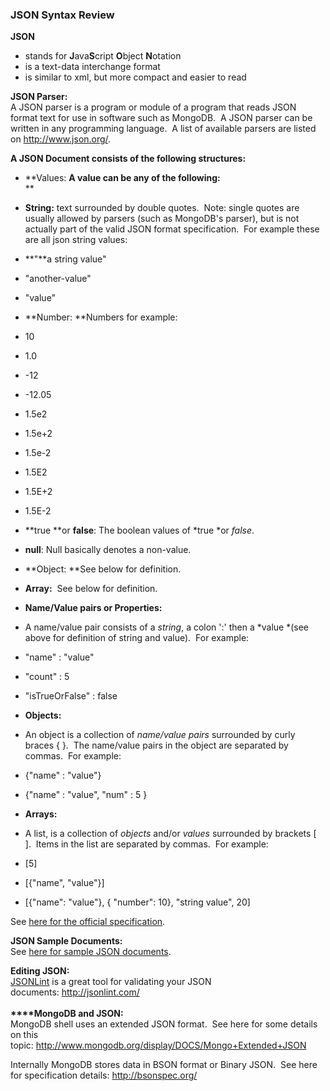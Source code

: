 ### JSON Syntax Review

**JSON**

-   stands for **J**ava**S**cript **O**bject **N**otation
-   is a text-data interchange format
-   is similar to xml, but more compact and easier to read

**JSON Parser:**\
A JSON parser is a program or module of a program that reads JSON format text for use in software such as MongoDB.  A JSON parser can be written in any programming language.  A list of available parsers are listed on <http://www.json.org/>.

**A JSON Document consists of the following structures:**

-   **Values: **A value can be any of the following:**\
    **

-   **String:** text surrounded by double quotes.  Note: single quotes are usually allowed by parsers (such as MongoDB's parser), but is not actually part of the valid JSON format specification.  For example these are all json string values:

-   **"**a string value"
-   "another-value"
-   "value"

-   **Number: **Numbers for example:

-   10
-   1.0
-   -12
-   -12.05
-   1.5e2
-   1.5e+2
-   1.5e-2
-   1.5E2
-   1.5E+2
-   1.5E-2

-   **true **or **false**: The boolean values of *true *or *false*.
-   **null**: Null basically denotes a non-value.
-   **Object: **See below for definition.
-   **Array:**  See below for definition.

-   **Name/Value pairs or Properties:**

-   A name/value pair consists of a *string*, a colon ':' then a *value *(see above for definition of string and value).  For example:

-   "name" : "value"
-   "count" : 5
-   "isTrueOrFalse" : false

-   **Objects:**

-   An object is a collection of *name/value pairs* surrounded by curly braces { }.  The name/value pairs in the object are separated by commas.  For example:

-   {"name" : "value"}
-   {"name" : "value", "num" : 5 }

-   **Arrays:**

-   A list, is a collection of *objects* and/or *values* surrounded by brackets [ ].  Items in the list are separated by commas.  For example:

-   [5]
-   [{"name", "value"}]
-   [{"name": "value"}, { "number": 10}, "string value", 20]

See [here for the official specification](http://json.org/).

**JSON Sample Documents:**\
See [here for sample JSON documents](http://json.org/example.html).

**Editing JSON:**\
[JSONLint](http://jsonlint.com/) is a great tool for validating your JSON documents: <http://jsonlint.com/>\
**\
****MongoDB and JSON:**\
MongoDB shell uses an extended JSON format.  See here for some details on this topic: <http://www.mongodb.org/display/DOCS/Mongo+Extended+JSON>

Internally MongoDB stores data in BSON format or Binary JSON.  See here for specification details: <http://bsonspec.org/>
